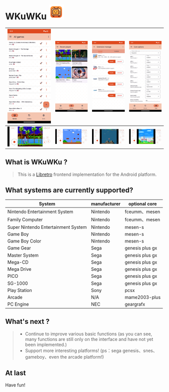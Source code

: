 # WKuWKu ![Application icon](app/src/main/res/drawable/app_icon_mdpi.png)

| <img src="Screenshots/sc_001.png" style="zoom:30%;" /> | <img src="Screenshots/sc_002.png" style="zoom:30%;" /> | <img src="Screenshots/sc_003.png" style="zoom:30%;" /> | <img src="Screenshots/sc_004.png" style="zoom:30%;" /> |
|--------------------------------------------------------|--------------------------------------------------------|--------------------------------------------------------|--------------------------------------------------------|
| <img src="Screenshots/sc_005.png" style="zoom:40%;" /> | <img src="Screenshots/sc_006.png" style="zoom:30%;" /> | <img src="Screenshots/sc_007.png" style="zoom:30%;" /> | <img src="Screenshots/sc_008.png" style="zoom:30%;" /> |


## What is WKuWKu ?

> This is a [Libretro](https://www.libretro.com/) frontend implementation for the Android platform.

## What systems are currently supported?

| System                              | manufacturer | optional core   |
|-------------------------------------|--------------|-----------------|
| Nintendo Entertainment System       | Nintendo     | fceumm、mesen    |
| Family Computer                     | Nintendo     | fceumm、mesen    |
| Super Nintendo Entertainment System | Nintendo     | mesen-s         |
| Game Boy                            | Nintendo     | mesen-s         |
| Game Boy Color                      | Nintendo     | mesen-s         |
| Game Gear                           | Sega         | genesis plus gx |
| Master System                       | Sega         | genesis plus gx |
| Mega-CD                             | Sega         | genesis plus gx |
| Mega Drive                          | Sega         | genesis plus gx |
| PICO                                | Sega         | genesis plus gx |
| SG-1000                             | Sega         | genesis plus gx |
| Play Station                        | Sony         | pcsx            |
| Arcade                              | N/A          | mame2003-plus   |
| PC Engine                           | NEC          | geargrafx       |



## What's next ?

> - Continue to improve various basic functions (as you can see, many functions are still only on the interface and have not yet been implemented.)
> - Support more interesting platforms! (ps：sega genesis、snes、gameboy、even the arcade platform!)

## At last

Have fun!
